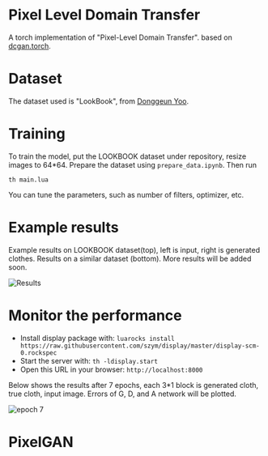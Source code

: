 # Pixel Level Domain Transfer
A torch implementation of "Pixel-Level Domain Transfer". based on [dcgan.torch](https://github.com/soumith/dcgan.torch). 



# Dataset
The dataset used is "LookBook", from [Donggeun Yoo](https://dgyoo.github.io). 


# Training

To train the model, put the LOOKBOOK dataset under repository, resize images to 64*64. Prepare the dataset using `prepare_data.ipynb`.
Then run 
```
th main.lua
```

You can tune the parameters, such as number of filters, optimizer, etc.

# Example results

Example results on LOOKBOOK dataset(top), left is input, right is generated clothes. Results on a similar dataset (bottom). 
More results will be added soon.

![Results](https://github.com/fxia22/pldtgan/blob/master/gan.jpg)

# Monitor the performance


- Install display package with: `luarocks install https://raw.githubusercontent.com/szym/display/master/display-scm-0.rockspec`
- Start the server with: `th -ldisplay.start`
- Open this URL in your browser: `http://localhost:8000`

Below shows the results after 7 epochs, each 3*1 block is generated cloth, true cloth, input image. Errors of G, D, and A network will be plotted.
 
![epoch 7](https://github.com/fxia22/pldtgan/blob/master/epoch7.jpg)
# PixelGAN
